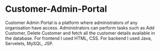 # Customer-Admin-Portal

Customer Admin Portal is a platform where administrators of any organisation have access. Administrators can perform tasks such as Add Customer, Delete Customer and fetch all the customer details available in the database. For frontend I used HTML, CSS. For backend I used Java, Servelets, MySQL, JSP.
